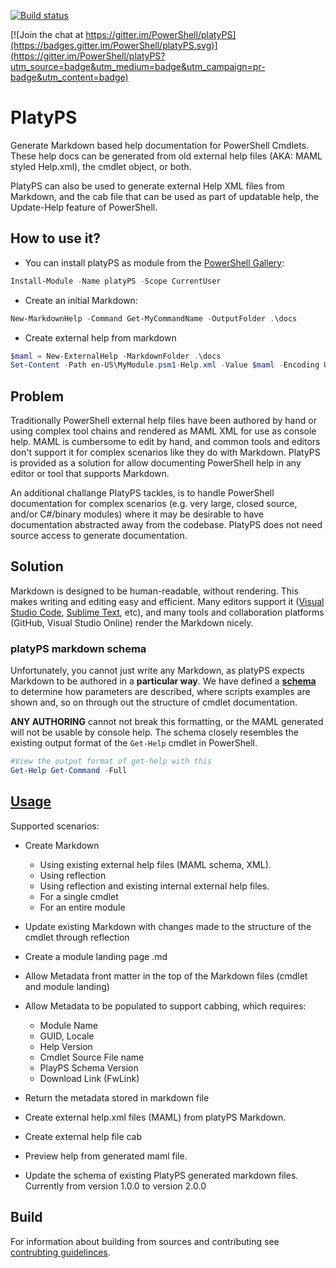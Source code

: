 [![Build status](https://ci.appveyor.com/api/projects/status/u65tnar0cfkmqywl/branch/master?svg=true)](https://ci.appveyor.com/project/PowerShell/markdown-maml/branch/master)

[![Join the chat at https://gitter.im/PowerShell/platyPS](https://badges.gitter.im/PowerShell/platyPS.svg)](https://gitter.im/PowerShell/platyPS?utm_source=badge&utm_medium=badge&utm_campaign=pr-badge&utm_content=badge)

# PlatyPS

Generate Markdown based help documentation for PowerShell Cmdlets. These help docs can be generated from old external help files (AKA: MAML styled Help.xml), the cmdlet object, or both.  

PlatyPS can also be used to generate external Help XML files from Markdown, and the cab file that can be used as part of updatable help, the Update-Help feature of PowerShell.

## How to use it?

* You can install platyPS as module from the [PowerShell Gallery](https://powershellgallery.com):

```powershell
Install-Module -Name platyPS -Scope CurrentUser
```

* Create an initial Markdown:

```powershell
New-MarkdownHelp -Command Get-MyCommandName -OutputFolder .\docs
```

* Create external help from markdown

```powershell
$maml = New-ExternalHelp -MarkdownFolder .\docs
Set-Content -Path en-US\MyModule.psm1-Help.xml -Value $maml -Encoding UTF8
```

## Problem

Traditionally PowerShell external help files have been authored by hand or using complex tool chains and rendered as MAML XML for use as console help.
MAML is cumbersome to edit by hand, and common tools and editors don't support it for complex scenarios like they do with Markdown. PlatyPS is provided as a solution for allow documenting PowerShell help in any editor or tool that supports Markdown.

An additional challange PlatyPS tackles, is to handle PowerShell documentation for complex scenarios (e.g. very large, closed source, and/or C#/binary modules) where it may be desirable to have documentation abstracted away from the codebase. PlatyPS does not need source access to generate documentation.

## Solution

Markdown is designed to be human-readable, without rendering. This makes writing and editing easy and efficient. 
Many editors support it ([Visual Studio Code](https://code.visualstudio.com/), [Sublime Text](http://www.sublimetext.com/), etc), and many tools and collaboration platforms (GitHub, Visual Studio Online) render the Markdown nicely.

### platyPS markdown schema

Unfortunately, you cannot just write any Markdown, as platyPS expects Markdown to be authored in a **particular way**.
We have defined a [**schema**](platyPS.schema.md) to determine how parameters are described, where scripts examples are shown and, so on through out the structure of cmdlet documentation.

**ANY AUTHORING** cannot not break this formatting, or the MAML generated will not be usable by console help.
The schema closely resembles the existing output format of the `Get-Help` cmdlet in PowerShell. 
```PowerShell
#View the output format of get-help with this
Get-Help Get-Command -Full
```

## [Usage](src/platyPS/docs)

Supported scenarios:

*  Create Markdown
    *  Using existing external help files (MAML schema, XML).
    *  Using reflection
    *  Using reflection and existing internal external help files.
    *  For a single cmdlet
    *  For an entire module

*  Update existing Markdown with changes made to the structure of the cmdlet through reflection

*  Create a module landing page <ModuleName>.md 

*  Allow Metadata front matter in the top of the Markdown files (cmdlet and module landing)

*  Allow Metadata to be populated to support cabbing, which requires: 
    *  Module Name
    *  GUID, Locale
    *  Help Version
    *  Cmdlet Source File name
    *  PlayPS Schema Version
    *  Download Link (FwLink)

*  Return the metadata stored in markdown file

*  Create external help.xml files (MAML) from platyPS Markdown.

*  Create external help file cab

*  Preview help from generated maml file.

*  Update the schema of existing PlatyPS generated markdown files. Currently from version 1.0.0 to version 2.0.0 

## Build

For information about building from sources and contributing see [contrubting guidelinces](CONTRIBUTING.md).
